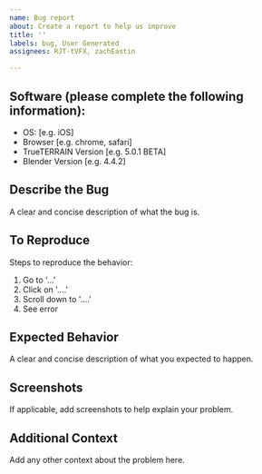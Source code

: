 ```yaml
---
name: Bug report
about: Create a report to help us improve
title: ''
labels: bug, User Generated
assignees: RJT-tVFX, zachEastin

---
```

## Software (please complete the following information):
 - OS: [e.g. iOS]
 - Browser [e.g. chrome, safari]
 - TrueTERRAIN Version [e.g. 5.0.1 BETA]
 - Blender Version [e.g. 4.4.2]

## Describe the Bug
A clear and concise description of what the bug is.

## To Reproduce
Steps to reproduce the behavior:
1. Go to '...'
2. Click on '....'
3. Scroll down to '....'
4. See error

## Expected Behavior
A clear and concise description of what you expected to happen.

## Screenshots
If applicable, add screenshots to help explain your problem.

## Additional Context
Add any other context about the problem here.
